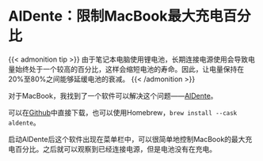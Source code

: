 # AlDente：限制MacBook最大充电百分比

{{< admonition tip >}}
由于笔记本电脑使用锂电池，长期连接电源使用会导致电量始终处于一个较高的百分比，这样会缩短电池的寿命。因此，让电量保持在20%至80%之间能够延缓电池的衰减。
{{< /admonition >}}
<!--more-->

对于MacBook，我找到了一个软件可以解决这个问题——[AlDente](https://github.com/davidwernhart/AlDente-Charge-Limiter)。

可以在[Github](https://github.com/davidwernhart/AlDente/releases)中直接下载，也可以使用Homebrew，`brew install --cask aldente`。

启动AlDente后这个软件出现在菜单栏中，可以很简单地控制MacBook的最大充电百分比。之后就可以观察到已经连接电源，但是电池没有在充电。
